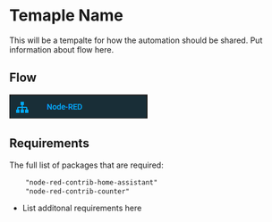 # Temaple Name

This will be a tempalte for how the automation should be shared. Put information about flow here.

## Flow

![Example image](./node-red.png)


## Requirements

The full list of packages that are required:

        "node-red-contrib-home-assistant"
        "node-red-contrib-counter"

- List additonal requirements here
